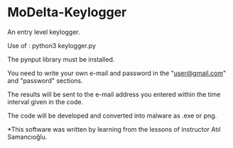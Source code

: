 # MoDelta-Keylogger

An entry level keylogger.

Use of : python3 keylogger.py

The pynput library must be installed.

You need to write your own e-mail and password in the "user@gmail.com" and "password" sections.

The results will be sent to the e-mail address you entered within the time interval given in the code.

The code will be developed and converted into malware as .exe or png.

*This software was written by learning from the lessons of instructor Atıl Samancıoğlu.
